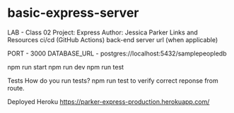 # basic-express-server

LAB - Class 02
Project: Express
Author: Jessica Parker
Links and Resources
ci/cd (GitHub Actions)
back-end server url (when applicable)

PORT - 3000
DATABASE_URL - postgres://localhost:5432/samplepeopledb

npm run start
npm run dev
npm run test

Tests
How do you run tests?
npm run test to verify correct reponse from route.

Deployed Heroku
https://parker-express-production.herokuapp.com/
